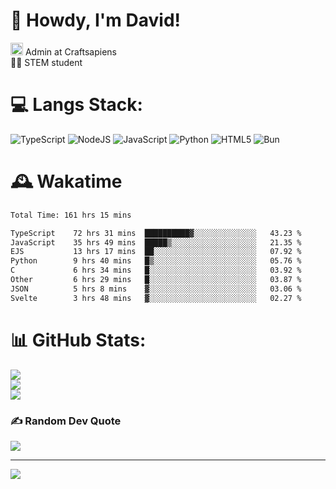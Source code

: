 # 👋 Howdy, I'm David!
<img src="https://cdn.discordapp.com/role-icons/959259258829021255/243d02ee3fbd0821de14bf13a0cde87b.webp?size=2048" height=20> Admin at Craftsapiens<br>👨‍🔬 STEM student

# 💻 Langs Stack:
![TypeScript](https://img.shields.io/badge/typescript-%23007ACC.svg?style=for-the-badge&logo=typescript&logoColor=white) ![NodeJS](https://img.shields.io/badge/node.js-6DA55F?style=for-the-badge&logo=node.js&logoColor=white) ![JavaScript](https://img.shields.io/badge/javascript-%23323330.svg?style=for-the-badge&logo=javascript&logoColor=%23F7DF1E) ![Python](https://img.shields.io/badge/python-3670A0?style=for-the-badge&logo=python&logoColor=ffdd54)  ![HTML5](https://img.shields.io/badge/html5-%23E34F26.svg?style=for-the-badge&logo=html5&logoColor=white) ![Bun](https://img.shields.io/badge/Bun-%23000000.svg?style=for-the-badge&logo=bun&logoColor=white) 

# 🕰️ Wakatime 
<!--START_SECTION:waka-->

```txt
Total Time: 161 hrs 15 mins

TypeScript    72 hrs 31 mins  ██████████▓░░░░░░░░░░░░░░   43.23 %
JavaScript    35 hrs 49 mins  █████▒░░░░░░░░░░░░░░░░░░░   21.35 %
EJS           13 hrs 17 mins  ██░░░░░░░░░░░░░░░░░░░░░░░   07.92 %
Python        9 hrs 40 mins   █▒░░░░░░░░░░░░░░░░░░░░░░░   05.76 %
C             6 hrs 34 mins   █░░░░░░░░░░░░░░░░░░░░░░░░   03.92 %
Other         6 hrs 29 mins   █░░░░░░░░░░░░░░░░░░░░░░░░   03.87 %
JSON          5 hrs 8 mins    ▓░░░░░░░░░░░░░░░░░░░░░░░░   03.06 %
Svelte        3 hrs 48 mins   ▓░░░░░░░░░░░░░░░░░░░░░░░░   02.27 %
```

<!--END_SECTION:waka-->

# 📊 GitHub Stats:
![](https://github-readme-stats.vercel.app/api?username=davidcanas&theme=dark&hide_border=false&include_all_commits=true&count_private=true)<br/>
![](https://github-readme-streak-stats.herokuapp.com/?user=davidcanas&theme=dark&hide_border=false)<br/>
![](https://github-readme-stats.vercel.app/api/top-langs/?username=davidcanas&theme=dark&hide_border=false&include_all_commits=true&count_private=true&layout=compact)

### ✍️ Random Dev Quote
![](https://quotes-github-readme.vercel.app/api?type=horizontal&theme=radical)

---
[![](https://visitcount.itsvg.in/api?id=davidcanas&icon=0&color=0)](https://visitcount.itsvg.in)

